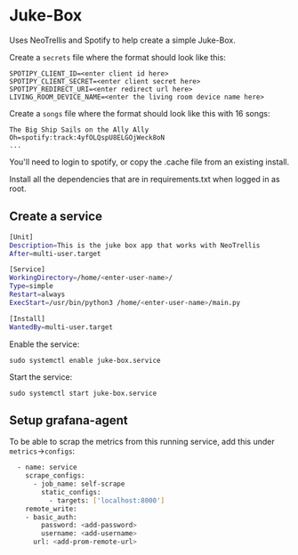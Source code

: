 # Juke-Box

Uses NeoTrellis and Spotify to help create a simple Juke-Box.

Create a `secrets` file where the format should look like this:

```
SPOTIPY_CLIENT_ID=<enter client id here>
SPOTIPY_CLIENT_SECRET=<enter client secret here>
SPOTIPY_REDIRECT_URI=<enter redirect url here>
LIVING_ROOM_DEVICE_NAME=<enter the living room device name here>
```

Create a `songs` file where the format should look like this with 16 songs:

```
The Big Ship Sails on the Ally Ally Oh=spotify:track:4yfOLQspU8ELGOjWeck8oN
...
```

You'll need to login to spotify, or copy the .cache file from an existing install.

Install all the dependencies that are in requirements.txt when logged in as root.

## Create a service

```bash
[Unit]
Description=This is the juke box app that works with NeoTrellis
After=multi-user.target

[Service]
WorkingDirectory=/home/<enter-user-name>/
Type=simple
Restart=always
ExecStart=/usr/bin/python3 /home/<enter-user-name>/main.py

[Install]
WantedBy=multi-user.target
```

Enable the service:

```
sudo systemctl enable juke-box.service
```

Start the service:

```
sudo systemctl start juke-box.service
```

## Setup grafana-agent

To be able to scrap the metrics from this running service, add this under `metrics`->`configs`:

```bash
  - name: service
    scrape_configs:
      - job_name: self-scrape
        static_configs:
          - targets: ['localhost:8000']
    remote_write:
    - basic_auth:
        password: <add-password>
        username: <add-username>
      url: <add-prom-remote-url>
```

